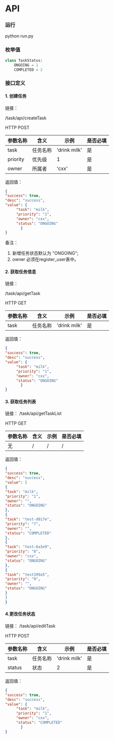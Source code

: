 API
===============
### 运行
python run.py

### 枚举值
```python
class TaskStatus:
    ONGOING = 1
    COMPLETED = 2
```

### 接口定义
#### 1. 创建任务

链接：

/task/api/createTask

HTTP POST

| 参数名称     | 含义                        | 示例           | 是否必填 |
| ----------- | -------------------------  | -------------  | ----    |
| task        | 任务名称                    | 'drink milk'     | 是      |
| priority    | 优先级                      | 1              | 是    |
| owner     | 所属者                    | 'cxx'            | 是    |

返回值： 

```json
{
"success": true,
"desc": "success",
"value": {
     "task": "milk",
     "priority": "1",
     "owner": "cxx",
     "status": "ONGOING"
       }
}
``` 

备注：  
1. 新增任务状态默认为 "ONGOING";   
2. owner 必须在register_user表中。


#### 2. 获取任务信息

链接：

/task/api/getTask

HTTP GET

| 参数名称     | 含义           | 示例          | 是否必填 |
| ----------- | --------------| -----------   | ---- |
| task        | 任务名称       | 'drink milk'     | 是    |


返回值：

```json
{
"success": true,
"desc": "success",
"value": {
     "task": "milk",
     "priority": "1",
     "owner": "cxx",
     "status": "ONGOING"
       }
}
``` 


#### 3. 获取任务列表

链接：
/task/api/getTaskList

HTTP GET

| 参数名称     | 含义           | 示例          | 是否必填 |
| ----------- | --------------| -----------   | ---- |
| 无        | /     | /    | /   |


返回值：

```json
{
"success": true,
"desc": "success",
"value": [
{
"task": "milk",
"priority": "1",
"owner": "",
"status": "ONGOING"
},
{
"task": "test-d017e",
"priority": "7",
"owner": "",
"status": "COMPLETED"
},
{
"task": "test-6a3e9",
"priority": "8",
"owner": "cxx",
"status": "ONGOING"
},
{
"task": "test399a5",
"priority": "9",
"owner": "",
"status": "ONGOING"
}
]
}
```


#### 4.更改任务状态  

链接：
/task/api/editTask  

HTTP POST

| 参数名称     | 含义                        | 示例           | 是否必填 |
| ----------- | -------------------------  | -------------  | ----    |
| task        | 任务名称                    | 'drink milk'     | 是      |
| status    | 状态                     | 2              | 是    |


返回值：

```json
{
"success": true,
"desc": "success",
"value": {
     "task": "milk",
     "priority": "1",
     "owner": "cxx",
     "status": "COMPLETED"
       }
}
``` 

